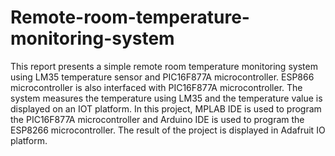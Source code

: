 # Remote-room-temperature-monitoring-system
This report presents a simple remote room temperature monitoring system using LM35 temperature sensor and PIC16F877A microcontroller. ESP866 microcontroller is also interfaced with PIC16F877A microcontroller. The system measures the temperature using LM35 and the temperature value is displayed on an IOT platform. In this project, MPLAB IDE is used to program the PIC16F877A microcontroller and Arduino IDE is used to program the ESP8266 microcontroller. The result of the project is displayed in Adafruit IO platform.
